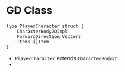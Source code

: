# GD Class


```
type PlayerCharacter struct {
	CharacterBody2DImpl
	ForwardDirection Vector2
	Items []Item
}
```

* `PlayerCharacter` extends `CharacterBody2D`.
* 
